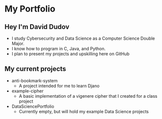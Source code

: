 # My Portfolio

## Hey I'm David Dudov
- I study Cybersecurity and Data Science as a Computer Science Double Major.
- I know how to program in C, Java, and Python.
- I plan to present my projects and upskilling here on GitHub

## My current projects
- anti-bookmark-system
  - A project intended for me to learn Djano
- example-cipher
  - A basic implementation of a vigenere cipher that I created for a class project
- DataSciencePortfolio
  - Currently empty, but will hold my example Data Science projects

